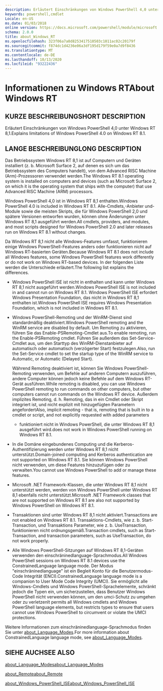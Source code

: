 ```yaml
---
description: Erläutert Einschränkungen von Windows PowerShell 4,0 unter Windows RT 8,1.
keywords: powershell,cmdlet
Locale: en-US
ms.date: 01/03/2018
online version: https://docs.microsoft.com/powershell/module/microsoft.powershell.core/about/about_windows_rt?view=powershell-5.1&WT.mc_id=ps-gethelp
schema: 2.0.0
title: about_Windows_RT
ms.openlocfilehash: 323f06a7a0d8253417510503c1011ac02c20179f
ms.sourcegitcommit: f874dc1d4236e06a3df195d179f59e0a7d9f8436
ms.translationtype: MT
ms.contentlocale: de-DE
ms.lasthandoff: 10/13/2020
ms.locfileid: "93222436"
---
```

# <a name="about-windows-rt"></a><span data-ttu-id="19b37-104">Informationen zu Windows RT</span><span class="sxs-lookup"><span data-stu-id="19b37-104">About Windows RT</span></span>

## <a name="short-description"></a><span data-ttu-id="19b37-105">KURZE BESCHREIBUNG</span><span class="sxs-lookup"><span data-stu-id="19b37-105">SHORT DESCRIPTION</span></span>

<span data-ttu-id="19b37-106">Erläutert Einschränkungen von Windows PowerShell 4,0 unter Windows RT 8,1.</span><span class="sxs-lookup"><span data-stu-id="19b37-106">Explains limitations of  Windows PowerShell 4.0 on Windows RT 8.1.</span></span>

## <a name="long-description"></a><span data-ttu-id="19b37-107">LANGE BESCHREIBUNG</span><span class="sxs-lookup"><span data-stu-id="19b37-107">LONG DESCRIPTION</span></span>

<span data-ttu-id="19b37-108">Das Betriebssystem Windows RT 8,1 ist auf Computern und Geräten installiert (z. b. Microsoft Surface 2, auf denen es sich um das Betriebssystem des Computers handelt), von dem Advanced RISC Machine (Arm)-Prozessoren verwendet werden.</span><span class="sxs-lookup"><span data-stu-id="19b37-108">The Windows RT 8.1 operating system is installed on computers and devices (such as Microsoft Surface 2, on which it is the operating system that ships with the computer) that use Advanced RISC Machine (ARM) processors.</span></span>

<span data-ttu-id="19b37-109">Windows PowerShell 4,0 ist in Windows RT 8,1 enthalten.</span><span class="sxs-lookup"><span data-stu-id="19b37-109">Windows PowerShell 4.0 is included in Windows RT 8.1.</span></span> <span data-ttu-id="19b37-110">Alle-Cmdlets,-Anbieter und-Module sowie die meisten Skripts, die für Windows PowerShell 2,0 und spätere Versionen entworfen wurden, können ohne Änderungen unter Windows RT 8,1 ausgeführt werden.</span><span class="sxs-lookup"><span data-stu-id="19b37-110">All cmdlets, providers, and modules, and most scripts designed for Windows PowerShell 2.0 and later releases run on Windows RT 8.1 without changes.</span></span>

<span data-ttu-id="19b37-111">Da Windows RT 8,1 nicht alle Windows-Features umfasst, funktionieren einige Windows PowerShell-Features anders oder funktionieren nicht auf Windows RT-basierten Geräten.</span><span class="sxs-lookup"><span data-stu-id="19b37-111">Because Windows RT 8.1 does not include all Windows features, some Windows PowerShell features work differently or do not work on Windows RT-based devices.</span></span> <span data-ttu-id="19b37-112">In der folgenden Liste werden die Unterschiede erläutert.</span><span class="sxs-lookup"><span data-stu-id="19b37-112">The following list explains the differences.</span></span>

- <span data-ttu-id="19b37-113">Windows PowerShell ISE ist nicht in enthalten und kann unter Windows RT 8,1 nicht ausgeführt werden.</span><span class="sxs-lookup"><span data-stu-id="19b37-113">Windows PowerShell ISE is not included in and cannot run on Windows RT 8.1.</span></span>
  <span data-ttu-id="19b37-114">Windows PowerShell ISE erfordert Windows Presentation Foundation, das nicht in Windows RT 8,1 enthalten ist.</span><span class="sxs-lookup"><span data-stu-id="19b37-114">Windows PowerShell ISE requires Windows Presentation Foundation, which is not included in Windows RT 8.1.</span></span>

- <span data-ttu-id="19b37-115">Windows PowerShell-Remoting und der WinRM-Dienst sind standardmäßig deaktiviert.</span><span class="sxs-lookup"><span data-stu-id="19b37-115">Windows PowerShell remoting and the WinRM service are disabled by default.</span></span>
  <span data-ttu-id="19b37-116">Um Remoting zu aktivieren, führen Sie das Enable-PSRemoting-Cmdlet aus.</span><span class="sxs-lookup"><span data-stu-id="19b37-116">To enable remoting, run the Enable-PSRemoting cmdlet.</span></span> <span data-ttu-id="19b37-117">Führen Sie außerdem das Set-Service-Cmdlet aus, um den Starttyp des WinRM-Dienstanbieter auf automatisch oder automatisch (verzögerter Start) festzulegen.</span><span class="sxs-lookup"><span data-stu-id="19b37-117">Also, run the Set-Service cmdlet to set the startup type of the WinRM service to Automatic, or Automatic (Delayed Start).</span></span>

  <span data-ttu-id="19b37-118">Während Remoting deaktiviert ist, können Sie Windows PowerShell-Remoting verwenden, um Befehle auf anderen Computern auszuführen, andere Computer können jedoch keine Befehle auf dem Windows RT-Gerät ausführen.</span><span class="sxs-lookup"><span data-stu-id="19b37-118">While remoting is disabled, you can use Windows PowerShell remoting to run commands on other computers, but other computers cannot run commands on the Windows RT device.</span></span> <span data-ttu-id="19b37-119">Außerdem implizites Remoting, d. h. Remoting, das in ein Cmdlet oder Skript integriert ist, und nicht explizit mit hinzugefügten Parametern angefordert</span><span class="sxs-lookup"><span data-stu-id="19b37-119">Also, implicit remoting - that is, remoting that is built in to a cmdlet or script, and not explicitly requested with added parameters</span></span>
  - <span data-ttu-id="19b37-120">funktioniert nicht in Windows PowerShell, die unter Windows RT 8,1 ausgeführt wird.</span><span class="sxs-lookup"><span data-stu-id="19b37-120">does not work in Windows PowerShell running on Windows RT 8.1.</span></span>

- <span data-ttu-id="19b37-121">In die Domäne eingebundenes Computing und die Kerberos-Authentifizierung werden unter Windows RT 8,1 nicht unterstützt.</span><span class="sxs-lookup"><span data-stu-id="19b37-121">Domain-joined computing and Kerberos authentication are not supported on Windows RT 8.1.</span></span> <span data-ttu-id="19b37-122">Sie können Windows PowerShell nicht verwenden, um diese Features hinzuzufügen oder zu verwalten.</span><span class="sxs-lookup"><span data-stu-id="19b37-122">You cannot use Windows PowerShell to add or manage these features.</span></span>

- <span data-ttu-id="19b37-123">Microsoft .NET Framework-Klassen, die unter Windows RT 8,1 nicht unterstützt werden, werden von Windows PowerShell unter Windows RT 8,1 ebenfalls nicht unterstützt.</span><span class="sxs-lookup"><span data-stu-id="19b37-123">Microsoft .NET Framework classes that are not supported on Windows RT 8.1 are also not supported by Windows PowerShell on Windows RT 8.1.</span></span>

- <span data-ttu-id="19b37-124">Transaktionen sind unter Windows RT 8,1 nicht aktiviert.</span><span class="sxs-lookup"><span data-stu-id="19b37-124">Transactions are not enabled on Windows RT 8.1.</span></span> <span data-ttu-id="19b37-125">Transaktions-Cmdlets, wie z. b. Start-Transaction, und Transaktions Parameter, wie z. b. UseTransaction, funktionieren nicht ordnungsgemäß.</span><span class="sxs-lookup"><span data-stu-id="19b37-125">Transaction cmdlets, such as Start-Transaction, and transaction parameters, such as UseTransaction, do not work properly.</span></span>

- <span data-ttu-id="19b37-126">Alle Windows PowerShell-Sitzungen auf Windows RT 8,1-Geräten verwenden den einschräninedlanguage-Sprachmodus.</span><span class="sxs-lookup"><span data-stu-id="19b37-126">All Windows PowerShell sessions on Windows RT 8.1 devices use the ConstrainedLanguage language mode.</span></span> <span data-ttu-id="19b37-127">Der Modus "einschräninedlanguage" ist ein Begleit Konto für die Benutzermodus-Code Integrität (ENCI).</span><span class="sxs-lookup"><span data-stu-id="19b37-127">ConstrainedLanguage language mode is a companion to User Mode Code Integrity (UMCI).</span></span> <span data-ttu-id="19b37-128">Sie ermöglicht alle Windows-Cmdlets und Windows PowerShell-Sprachelemente, schränkt jedoch die Typen ein, um sicherzustellen, dass Benutzer Windows PowerShell nicht verwenden können, um den umci-Schutz zu umgehen oder zu verletzen</span><span class="sxs-lookup"><span data-stu-id="19b37-128">It permits all Windows cmdlets and Windows PowerShell language elements, but restricts types to ensure that users cannot use Windows PowerShell to circumvent or violate the UMCI protections.</span></span>

<span data-ttu-id="19b37-129">Weitere Informationen zum einschräninedlanguage-Sprachmodus finden Sie unter [about_Language_Modes](about_Language_Modes.md).</span><span class="sxs-lookup"><span data-stu-id="19b37-129">For more information about ConstrainedLanguage language mode, see [about_Language_Modes](about_Language_Modes.md).</span></span>

## <a name="see-also"></a><span data-ttu-id="19b37-130">SIEHE AUCH</span><span class="sxs-lookup"><span data-stu-id="19b37-130">SEE ALSO</span></span>

[<span data-ttu-id="19b37-131">about_Language_Modes</span><span class="sxs-lookup"><span data-stu-id="19b37-131">about_Language_Modes</span></span>](about_Language_Modes.md)

[<span data-ttu-id="19b37-132">about_Remote</span><span class="sxs-lookup"><span data-stu-id="19b37-132">about_Remote</span></span>](about_Remote.md)

[<span data-ttu-id="19b37-133">about_Windows_PowerShell_ISE</span><span class="sxs-lookup"><span data-stu-id="19b37-133">about_Windows_PowerShell_ISE</span></span>](about_Windows_PowerShell_ISE.md)

